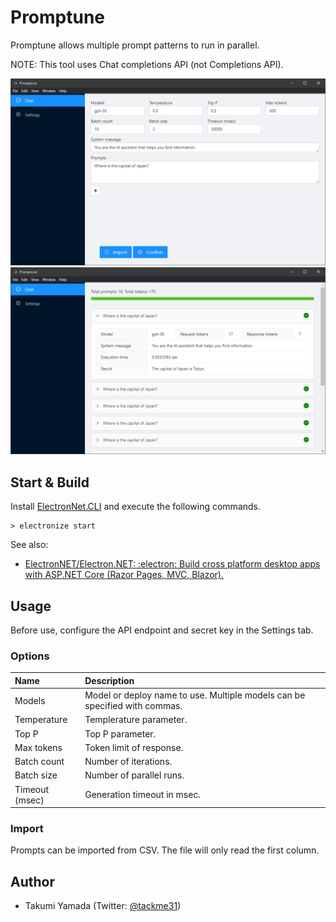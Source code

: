 # Promptune
Promptune allows multiple prompt patterns to run in parallel.

NOTE: This tool uses Chat completions API (not Completions API).

![](./img/promptune1.png)
![](./img/promptune2.png)

## Start & Build
Install [ElectronNet.CLI](https://www.nuget.org/packages/ElectronNET.CLI/) and execute the following commands.

```
> electronize start
```

See also:

- [ElectronNET/Electron.NET: :electron: Build cross platform desktop apps with ASP.NET Core (Razor Pages, MVC, Blazor).](https://github.com/ElectronNET/Electron.NET)

## Usage
Before use, configure the API endpoint and secret key in the Settings tab.

### Options

|Name|Description|
|:-|:-|
|Models|Model or deploy name to use. Multiple models can be specified with commas.|
|Temperature|Templerature parameter.|
|Top P|Top P parameter.|
|Max tokens|Token limit of response.|
|Batch count|Number of iterations.|
|Batch size|Number of parallel runs.|
|Timeout (msec)|Generation timeout in msec.|

### Import
Prompts can be imported from CSV. The file will only read the first column.

## Author
- Takumi Yamada (Twitter: [@tackme31](https://twitter.com/tackme31))